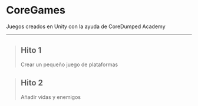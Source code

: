 # CoreGames
Juegos creados en Unity con la ayuda de CoreDumped Academy
__________________________________________________________

> ## Hito 1
> Crear un pequeño juego de plataformas

> ## Hito 2
> Añadir vidas y enemigos